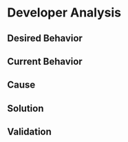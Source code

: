 # Developer Analysis

## Desired Behavior

[> 👤 _Who is the client?_]: #
[> 🛒 _What do they want?_]: #
[> 🧐 _Why?_]: #


## Current Behavior

[> 🤔 _What is the client doing now?_]: #
[> 🧐 _Why are they doing it that way?_]: #


## Cause

[> 🧐 _Is there a discrepancy between behaviors?_]: #
[> 🔎 _If so, why?_]: #


## Solution

[> 👥 _Who could be a vendor?_]: #
[> 🧑‍🔧 _Who should be the vendor?_]: #
[> 🧰 _How would each vendor resolve the discrepancy?_]: #
[> 🧐 _Why take that approach?_]: #
[> 📅 _When could they resolve it?_]: #
[> 💸 _What would it take to do it?_]: #


## Validation

[> 🧪 _How would the vendor test a solution?_]: #
[> 🧪 _How would the client test a solution?_]: #
[> ❌ _How can we tell if a solution fails?_]: #
[> ✅ _How can we tell if a solution works?_]: #
[> ⏰ _When during testing can we identify acceptance breakpoints?_]: #
